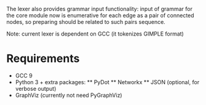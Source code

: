 The lexer also provides grammar input functionality: 
input of grammar for the core module now is enumerative for each edge as a pair of connected nodes, so preparing should be related to such pairs sequence.

Note: current lexer is dependent on GCC (it tokenizes GIMPLE format)

# Requirements
* GCC 9
* Python 3 + extra packages:
** PyDot
** Networkx
** JSON (optional, for verbose output)
* GraphViz (currently not need PyGraphViz)
